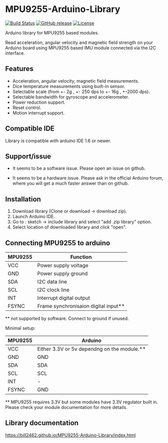 # MPU9255-Arduino-Library
[![Build Status](https://travis-ci.org/Bill2462/MPU9255-Arduino-Library.svg?branch=master)](https://travis-ci.org/Bill2462/MPU9255-Arduino-Library)
[![GitHub release](https://img.shields.io/github/release/Bill2462/MPU9255-Arduino-Library.svg?maxAge=3600)](https://github.com/Bill2462/MPU9255-Arduino-Library/releases/latest)
[![License](https://img.shields.io/github/license/Bill2462/MPU9255-Arduino-Library.svg?maxAge=3600)](LICENSE)

Arduino library for MPU9255 based modules.


Read acceleration, angular velocity and magnetic field strength on your Arduino board using MPU9255 based IMU module connected via the I2C interface.

## Features
- Acceleration, angular velocity, magnetic field measurements.
- Dice temperature measurements using built-in sensor.
- Selectable scale (from +- 2g , +- 250 dps to +- 16g , +-2000 dps).
- Selectable bandwidth for gyroscope and accelerometer.
- Power reduction support.
- Reset control.
- Motion interrupt support.

## Compatible IDE
Library is compatible with arduino IDE 1.6 or newer.

## Support/issue
- It seems to be a software issue.
  Please open an issue on github.

- It seems to be a hardware issue.
  Please ask in the official Arduino forum, where you will get a much faster answer than on github.

## Installation
1. Download library (Clone or download -> download zip).
2. Launch Arduino IDE.
3. Go to : sketch -> include library and select "add .zip library" option.
4. Select location of downloaded library and click "open".

## Connecting MPU9255 to arduino

| MPU9255       | Function       |
| ------------- | ------------- |
| VCC  | Power supply voltage  |
| GND  | Power supply ground  |
| SDA  | I2C data  line |
| SCL  | I2C clock  line |
| INT  | Interrupt digital output  |
| FSYNC|   Frame synchronisaion digital input**  |

** not supported by software. Connect to ground if unused. 

Minimal setup:

| MPU9255       | Arduino       |
| ------------- | ------------- |
| VCC  | Either 3.3V or 5v dependng on the module.**  |
| GND  | GND  |
| SDA  | SDA  |
| SCL  | SCL  |
| INT  | -    |
| FSYNC| GND  |

** MPU9255 requires 3.3V but some modules have 3.3V regulator built in. Please check your module documentation for more details.


## Library documentation
https://bill2462.github.io/MPU9255-Arduino-Library/index.html
